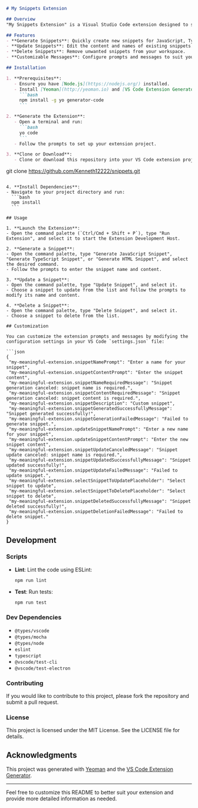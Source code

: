 
```markdown
# My Snippets Extension

## Overview
"My Snippets Extension" is a Visual Studio Code extension designed to streamline the process of creating, updating, and deleting code snippets. This extension supports JavaScript, TypeScript, and HTML snippets, making it easier for developers to manage and reuse common code patterns across their projects.

## Features
- **Generate Snippets**: Quickly create new snippets for JavaScript, TypeScript, and HTML.
- **Update Snippets**: Edit the content and names of existing snippets.
- **Delete Snippets**: Remove unwanted snippets from your workspace.
- **Customizable Messages**: Configure prompts and messages to suit your preferences.

## Installation

1. **Prerequisites**:
   - Ensure you have [Node.js](https://nodejs.org/) installed.
   - Install [Yeoman](http://yeoman.io) and [VS Code Extension Generator](https://github.com/microsoft/vscode-generator-code):
     ```bash
     npm install -g yo generator-code
     ```

2. **Generate the Extension**:
   - Open a terminal and run:
     ```bash
     yo code
     ```
   - Follow the prompts to set up your extension project.

3. **Clone or Download**:
   - Clone or download this repository into your VS Code extension project directory.
   ```
   git clone https://github.com/Kenneth12222/snippets.git
   ```

4. **Install Dependencies**:
   - Navigate to your project directory and run:
     ```bash
     npm install
     ```

## Usage

1. **Launch the Extension**:
   - Open the command palette (`Ctrl/Cmd + Shift + P`), type "Run Extension", and select it to start the Extension Development Host.

2. **Generate a Snippet**:
   - Open the command palette, type "Generate JavaScript Snippet", "Generate TypeScript Snippet", or "Generate HTML Snippet", and select the desired command.
   - Follow the prompts to enter the snippet name and content.

3. **Update a Snippet**:
   - Open the command palette, type "Update Snippet", and select it.
   - Choose a snippet to update from the list and follow the prompts to modify its name and content.

4. **Delete a Snippet**:
   - Open the command palette, type "Delete Snippet", and select it.
   - Choose a snippet to delete from the list.

## Customization

You can customize the extension prompts and messages by modifying the configuration settings in your VS Code `settings.json` file:

```json
{
    "my-meaningful-extension.snippetNamePrompt": "Enter a name for your snippet",
    "my-meaningful-extension.snippetContentPrompt": "Enter the snippet content",
    "my-meaningful-extension.snippetNameRequiredMessage": "Snippet generation canceled: snippet name is required.",
    "my-meaningful-extension.snippetContentRequiredMessage": "Snippet generation canceled: snippet content is required.",
    "my-meaningful-extension.snippetDescription": "Custom snippet",
    "my-meaningful-extension.snippetGeneratedSuccessfullyMessage": "Snippet generated successfully!",
    "my-meaningful-extension.snippetGenerationFailedMessage": "Failed to generate snippet.",
    "my-meaningful-extension.updateSnippetNamePrompt": "Enter a new name for your snippet",
    "my-meaningful-extension.updateSnippetContentPrompt": "Enter the new snippet content",
    "my-meaningful-extension.snippetUpdateCanceledMessage": "Snippet update canceled: snippet name is required.",
    "my-meaningful-extension.snippetUpdatedSuccessfullyMessage": "Snippet updated successfully!",
    "my-meaningful-extension.snippetUpdateFailedMessage": "Failed to update snippet.",
    "my-meaningful-extension.selectSnippetToUpdatePlaceholder": "Select snippet to update",
    "my-meaningful-extension.selectSnippetToDeletePlaceholder": "Select snippet to delete",
    "my-meaningful-extension.snippetDeletedSuccessfullyMessage": "Snippet deleted successfully!",
    "my-meaningful-extension.snippetDeletionFailedMessage": "Failed to delete snippet."
}
```

## Development

### Scripts
- **Lint**: Lint the code using ESLint:
  ```bash
  npm run lint
  ```
- **Test**: Run tests:
  ```bash
  npm run test
  ```

### Dev Dependencies
- `@types/vscode`
- `@types/mocha`
- `@types/node`
- `eslint`
- `typescript`
- `@vscode/test-cli`
- `@vscode/test-electron`

### Contributing
If you would like to contribute to this project, please fork the repository and submit a pull request.

### License
This project is licensed under the MIT License. See the LICENSE file for details.

## Acknowledgments
This project was generated with [Yeoman](http://yeoman.io/) and the [VS Code Extension Generator](https://github.com/microsoft/vscode-generator-code).

---

Feel free to customize this README to better suit your extension and provide more detailed information as needed.
```